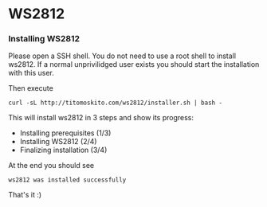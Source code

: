 # WS2812

### Installing WS2812
Please open a SSH shell. You do not need to use a root shell to install ws2812. If a normal unprivilidged user exists you should start the installation with this user. 

Then execute

`curl -sL http://titomoskito.com/ws2812/installer.sh | bash -`

This will install ws2812 in 3 steps and show its progress:
* Installing prerequisites (1/3)
* Installing WS2812 (2/4)
* Finalizing installation (3/4)

At the end you should see

`ws2812 was installed successfully`

That's it :)


